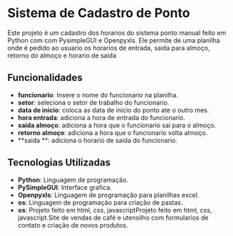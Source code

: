 #  Sistema de Cadastro de Ponto 

Este projeto é um cadastro dos horarios do sistema ponto manual feito em Python com com PysimpleGUI e Openpyxls. Ele permite de uma planilha onde é pedido ao usuario os horarios de entrada, saida para almoço, retorno do almoço e horario de saida

## Funcionalidades

- **funcionario**: Insere o nome do funcionario na planilha.
- **setor**: seleciona o setor de trabalho do funcionario.
- **data de inicio**: coloca as data de inicio do ponto ate o outro mes.
- **hora entrada**: adiciona a hora de entrada do funcionario.
- **saida almoço**: adiciona a hora que o funcionario sai para o almoço.
- **retorno almoço**: adiciona a hora que o funcionario volta almoço.
- **saida **: adiciona o horario de saida do funcionario.

## Tecnologias Utilizadas

- **Python**: Linguagem de programação.
- **PySimpleGUI**: Interface grafica.
- **Openpyxls**: Linguagem de programação para planilhas excel.
- **os**: Linguagem de programação para criação de pastas.
- **os**: Projeto feito em html, css, javascriptProjeto feito em html, css, javascript.Site de vendas de café e utensilho com formularios de contato e criação de novos produtos.
